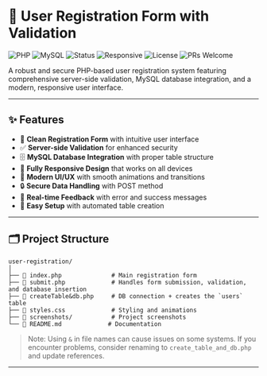 # 🔐 User Registration Form with Validation

![PHP](https://img.shields.io/badge/PHP-7.4%2B-777bb3?logo=php&logoColor=white)
![MySQL](https://img.shields.io/badge/MySQL-5.7%2B-00758f?logo=mysql&logoColor=white)
![Status](https://img.shields.io/badge/Status-Active-brightgreen)
![Responsive](https://img.shields.io/badge/Responsive-Yes-blue)
![License](https://img.shields.io/badge/License-MIT-green)
![PRs Welcome](https://img.shields.io/badge/PRs-welcome-orange)

A robust and secure PHP-based user registration system featuring comprehensive server-side validation, MySQL database integration, and a modern, responsive user interface.

---

## ✨ Features

- 📝 **Clean Registration Form** with intuitive user interface
- ✅ **Server-side Validation** for enhanced security
- 🗄️ **MySQL Database Integration** with proper table structure
- 📱 **Fully Responsive Design** that works on all devices
- 🎨 **Modern UI/UX** with smooth animations and transitions
- 🔒 **Secure Data Handling** with POST method
- 💬 **Real-time Feedback** with error and success messages
- 🚀 **Easy Setup** with automated table creation

---

## 🗂️ Project Structure

```
user-registration/
│
├── 📄 index.php              # Main registration form
├── 📄 submit.php             # Handles form submission, validation, and database insertion
├── 📄 createTable&db.php     # DB connection + creates the `users` table
├── 🎨 styles.css             # Styling and animations
├── 📁 screenshots/           # Project screenshots
└── 📄 README.md             # Documentation
```

> Note: Using `&` in file names can cause issues on some systems. If you encounter problems, consider renaming to `create_table_and_db.php` and update references.
---
